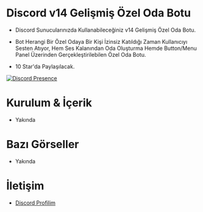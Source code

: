 # Discord v14 Gelişmiş Özel Oda Botu


- Discord Sunucularınızda Kullanabileceğiniz v14 Gelişmiş Özel Oda Botu.

- Bot Herangi Bir Özel Odaya Bir Kişi İzinsiz Katıldığı Zaman Kullanıcıyı Sesten Atıyor, Hem Ses Kalanından Oda Oluşturma Hemde Button/Menu Panel Üzerinden Gerçekleştirilebilen Özel Oda Botu.

- 10 Star'da Paylaşılacak.

  

 [![Discord Presence](https://lanyard-profile-readme.vercel.app/api/928259219038302258?hideDiscrim=true)](https://discord.com/users/928259219038302258) 

  
 # Kurulum & İçerik 


 - Yakında 

  

 # Bazı Görseller  

- Yakında 


 # İletişim 

 - [Discord Profilim](https://discord.com/users/928259219038302258) 
